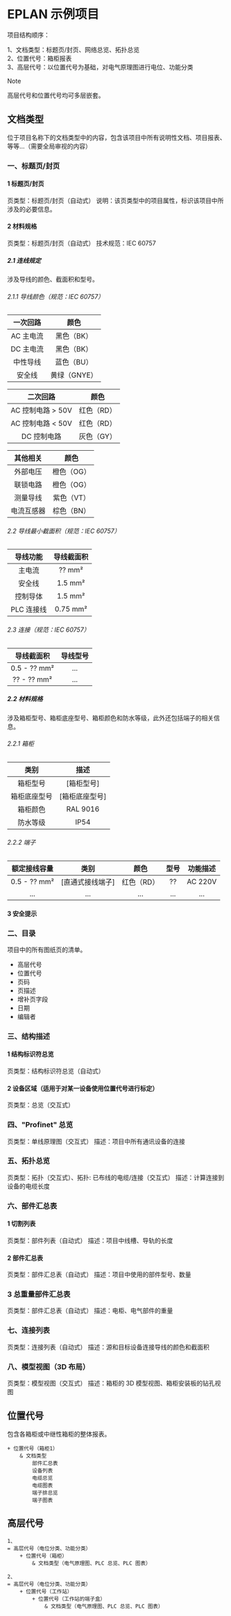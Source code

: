 # EPLAN 示例项目

项目结构顺序：

1、文档类型：标题页/封页、网络总览、拓扑总览  
2、位置代号：箱柜报表  
3、高层代号：以位置代号为基础，对电气原理图进行电位、功能分类

> [!NOTE]
> 高层代号和位置代号均可多层嵌套。

## 文档类型

位于项目名称下的文档类型中的内容，包含该项目中所有说明性文档、项目报表、等等...（需要全局审视的内容）

### 一、标题页/封页

#### 1 标题页/封页

页类型：标题页/封页（自动式）
说明：该页类型中的项目属性，标识该项目中所涉及的必要信息。

#### 2 材料规格

页类型：标题页/封页（自动式）
技术规范：IEC 60757

##### 2.1 连线规定

涉及导线的颜色、截面积和型号。

###### 2.1.1 导线颜色（规范：IEC 60757）

|一次回路|颜色|
|:---:|:---:|
|AC 主电流|黑色（BK）|
|DC 主电流|黑色（BK）|
|中性导线|蓝色（BU）|
|安全线|黄绿（GNYE）|

|二次回路|颜色|
|:---:|:---:|
|AC 控制电路 > 50V|红色（RD）|
|AC 控制电路 < 50V|红色（RD）|
|DC 控制电路|灰色（GY）|

|其他相关|颜色|
|:---:|:---:|
|外部电压|橙色（OG）|
|联锁电路|橙色（OG）|
|测量导线|紫色（VT）|
|电流互感器|棕色（BN）|

###### 2.2 导线最小截面积（规范：IEC 60757）

|导线功能|导线截面积|
|:---:|:---:|
|主电流|?? mm²|
|安全线|1.5 mm²|
|控制导体|1.5 mm²|
|PLC 连接线|0.75 mm²|

###### 2.3 连接（规范：IEC 60757）

|导线截面积|导线型号|
|:---:|:---:|
|0.5 - ?? mm²|...|
|?? - ?? mm²|...|

##### 2.2 材料规格

涉及箱柜型号、箱柜底座型号、箱柜颜色和防水等级，此外还包括端子的相关信息。

###### 2.2.1 箱柜

|类别|描述|
|:---:|:---:|
|箱柜型号|[箱柜型号]|
|箱柜底座型号|[箱柜底座型号]|
|箱柜颜色|RAL 9016|
|防水等级|IP54|

###### 2.2.2 端子

|额定接线容量|类别|颜色|型号|功能描述|
|:---:|:---:|:---:|:---:|:---:|
|0.5 - ?? mm²|[直通式接线端子]|红色（RD）|??|AC 220V|
|...|...|...|...|...|

#### 3 安全提示

### 二、目录

项目中的所有图纸页的清单。

- 高层代号
- 位置代号
- 页码
- 页描述
- 增补页字段
- 日期
- 编辑者

### 三、结构描述

#### 1 结构标识符总览

页类型：结构标识符总览（自动式）

#### 2 设备区域（适用于对某一设备使用位置代号进行标定）

页类型：总览（交互式）

### 四、"Profinet" 总览

页类型：单线原理图（交互式）
描述：项目中所有通讯设备的连接

### 五、拓扑总览

页类型：拓扑（交互式）、拓扑: 已布线的电缆/连接（交互式）
描述：计算连接到设备的电缆长度

### 六、部件汇总表

#### 1 切割列表

页类型：部件列表（自动式）
描述：项目中线槽、导轨的长度

#### 2 部件汇总表

页类型：部件汇总表（自动式）
描述：项目中使用的部件型号、数量

### 3 总重量部件汇总表

页类型：部件汇总表（自动式）
描述：电柜、电气部件的重量

### 七、连接列表

页类型：连接列表（自动式）
描述：源和目标设备连接导线的颜色和截面积

### 八、模型视图（3D 布局）

页类型：模型视图（交互式）
描述：箱柜的 3D 模型视图、箱柜安装板的钻孔视图

## 位置代号

包含各箱柜或中继性箱柜的整体报表。

```text
+ 位置代号（箱柜1）
    & 文档类型
        部件汇总表
        设备列表
        电缆总览
        电缆图表
        端子排总览
        端子图表
```

## 高层代号

```text
1、
= 高层代号（电位分类、功能分类）
    + 位置代号（箱柜）
        & 文档类型（电气原理图、PLC 总览、PLC 图表）

2、
= 高层代号（电位分类、功能分类）
    + 位置代号（工作站）
        + 位置代号（工作站的端子盒）
            & 文档类型（电气原理图、PLC 总览、PLC 图表）
```
